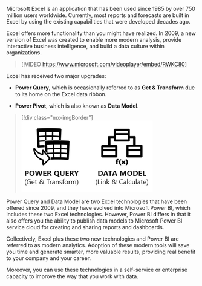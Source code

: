 Microsoft Excel is an application that has been used since 1985 by over 750 million users worldwide. Currently, most reports and forecasts are built in Excel by using the existing capabilities that were developed decades ago.

Excel offers more functionality than you might have realized. In 2009, a new version of Excel was created to enable more modern analysis, provide interactive business intelligence, and build a data culture within organizations.

> [!VIDEO https://www.microsoft.com/videoplayer/embed/RWKC80]

Excel has received two major upgrades:

-   **Power Query**, which is occasionally referred to as **Get & Transform** due to its home on the Excel data ribbon.

-   **Power Pivot**, which is also known as **Data Model**.

> [!div class="mx-imgBorder"]
> ![Screenshot of two major upgrades for Excel - Power Query and Data Model.](../media/upgrades.png)

Power Query and Data Model are two Excel technologies that have been offered since 2009, and they have evolved into Microsoft Power BI, which includes these two Excel technologies. However, Power BI differs in that it also offers you the ability to publish data models to Microsoft Power BI service cloud for creating and sharing reports and dashboards.

Collectively, Excel plus these two new technologies and Power BI are referred to as modern analytics. Adoption of these modern tools will save you time and generate smarter, more valuable results, providing real benefit to your company and your career.

Moreover, you can use these technologies in a self-service or enterprise capacity to improve the way that you work with data.

